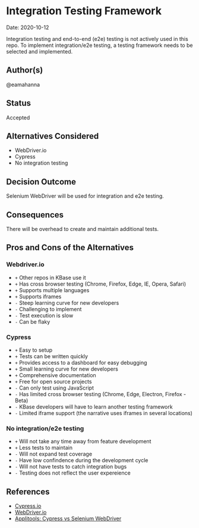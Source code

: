 # Integration Testing Framework

Date: 2020-10-12

Integration testing and end-to-end (e2e) testing is not actively used in this repo. To implement integration/e2e testing, a testing framework needs to be selected and implemented.

## Author(s)

@eamahanna

## Status

Accepted

## Alternatives Considered

* WebDriver.io
* Cypress
* No integration testing

## Decision Outcome

Selenium WebDriver will be used for integration and e2e testing.

## Consequences

There will be overhead to create and maintain additional tests.

## Pros and Cons of the Alternatives

### Webdriver.io

* `+` Other repos in KBase use it
* `+` Has cross browser testing (Chrome, Firefox, Edge, IE, Opera, Safari)
* `+` Supports multiple languages
* `+` Supports iframes
* `-` Steep learning curve for new developers
* `-` Challenging to implement
* `-` Test execution is slow
* `-` Can be flaky

### Cypress

* `+` Easy to setup
* `+` Tests can be written quickly
* `+` Provides access to a dashboard for easy debugging
* `+` Small learning curve for new developers
* `+` Comprehensive documentation
* `+` Free for open source projects
* `-` Can only test using JavaScript
* `-` Has limited cross browser testing (Chrome, Edge, Electron, Firefox - Beta)
* `-` KBase developers will have to learn another testing framework
* `-` Limited iframe support (the narrative uses iframes in several locations)

### No integration/e2e testing

* `+` Will not take any time away from feature development
* `+` Less tests to maintain
* `-` Will not expand test coverage
* `-` Have low confindence during the development cycle
* `-` Will not have tests to catch integration bugs
* `-` Testing does not reflect the user expereience

## References

* [Cypress.io](https://www.cypress.io/)
* [WebDriver.io](https://webdriver.io/)
* [Applitools: Cypress vs Selenium WebDriver](https://applitools.com/blog/cypress-vs-selenium-webdriver-better-or-just-different/)